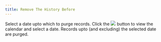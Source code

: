 ```yaml
---
title: Remove The History Before
---
```



Select a date upto which to purge records. Click the ![]({{site.utl_baseurl}}/img/utility_down_arrow_icon.gif) button  to view the calendar and select a date. Records upto (and excluding) the  selected date are purged.
